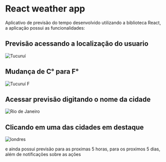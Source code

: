 # React weather app

Aplicativo de previsão do tempo desenvolvido utilizando a biblioteca React,
a aplicação possui as funcionalidades: 
<h2> Previsão acessando a localização do usuario </h2>

![Tucuruí](https://user-images.githubusercontent.com/80125930/213287085-70aa9023-720f-4700-a5a4-7fd1d2dfe173.jpg)

<h2> Mudança de C° para F° </h2>

![Tucuruí F](https://user-images.githubusercontent.com/80125930/213287945-82ac36de-7065-429c-92c3-047d9398eb01.jpg)

<h2> Acessar previsão digitando o nome da cidade </h2>

![Rio de Janeiro](https://user-images.githubusercontent.com/80125930/213288179-b8c8f74a-b6f1-45bb-a0d3-913a67968763.jpg)

<h2> Clicando em uma das cidades em destaque </h2>

![londres](https://user-images.githubusercontent.com/80125930/213288385-f90c3bb2-a098-4db4-aab0-825e12eab352.jpg)


e ainda possui previsão para as proximas 5 horas, para os proximos 5 dias, além de notificações sobre as ações
